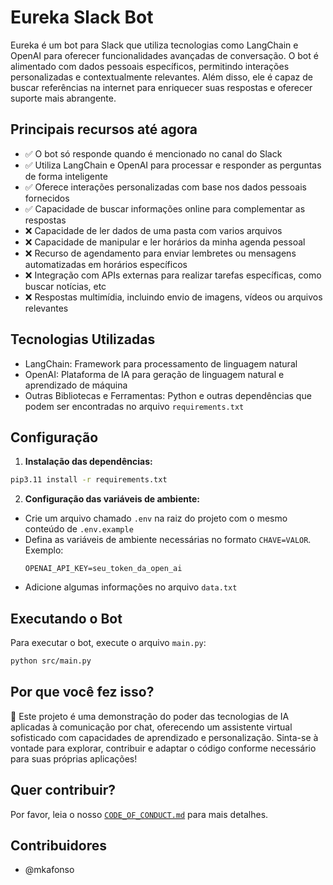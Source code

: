 # Eureka Slack Bot

Eureka é um bot para Slack que utiliza tecnologias como LangChain e OpenAI para oferecer funcionalidades avançadas de conversação. O bot é alimentado com dados pessoais específicos, permitindo interações personalizadas e contextualmente relevantes. Além disso, ele é capaz de buscar referências na internet para enriquecer suas respostas e oferecer suporte mais abrangente.

## Principais recursos até agora

- ✅ O bot só responde quando é mencionado no canal do Slack
- ✅ Utiliza LangChain e OpenAI para processar e responder as perguntas de forma inteligente
- ✅ Oferece interações personalizadas com base nos dados pessoais fornecidos
- ✅ Capacidade de buscar informações online para complementar as respostas
- ❌ Capacidade de ler dados de uma pasta com varios arquivos
- ❌ Capacidade de manipular e ler horários da minha agenda pessoal
- ❌ Recurso de agendamento para enviar lembretes ou mensagens automatizadas em horários específicos
- ❌ Integração com APIs externas para realizar tarefas específicas, como buscar notícias, etc
- ❌ Respostas multimídia, incluindo envio de imagens, vídeos ou arquivos relevantes

## Tecnologias Utilizadas

- LangChain: Framework para processamento de linguagem natural
- OpenAI: Plataforma de IA para geração de linguagem natural e aprendizado de máquina
- Outras Bibliotecas e Ferramentas: Python e outras dependências que podem ser encontradas no arquivo `requirements.txt`

## Configuração

1. **Instalação das dependências:**

```bash
pip3.11 install -r requirements.txt
```

2. **Configuração das variáveis de ambiente:**

- Crie um arquivo chamado `.env` na raiz do projeto com o mesmo conteúdo de `.env.example`
- Defina as variáveis de ambiente necessárias no formato `CHAVE=VALOR`.
  Exemplo:
  ```
  OPENAI_API_KEY=seu_token_da_open_ai
  ```
- Adicione algumas informações no arquivo `data.txt`

## Executando o Bot

Para executar o bot, execute o arquivo `main.py`:

```bash
python src/main.py
```

## Por que você fez isso?

🚨 Este projeto é uma demonstração do poder das tecnologias de IA aplicadas à comunicação por chat, oferecendo um assistente virtual sofisticado com capacidades de aprendizado e personalização. Sinta-se à vontade para explorar, contribuir e adaptar o código conforme necessário para suas próprias aplicações!

## Quer contribuir?

Por favor, leia o nosso [`CODE_OF_CONDUCT.md`](CODE_OF_CONDUCT.md) para mais detalhes.

## Contribuidores

- @mkafonso
